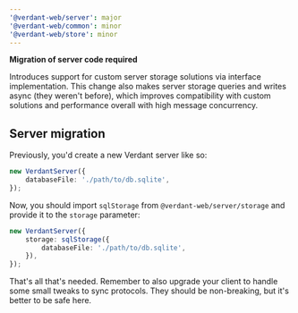 ```yaml
---
'@verdant-web/server': major
'@verdant-web/common': minor
'@verdant-web/store': minor
---
```


**Migration of server code required**

Introduces support for custom server storage solutions via interface implementation. This change also makes server storage queries and writes async (they weren't before), which improves compatibility with custom solutions and performance overall with high message concurrency.

## Server migration

Previously, you'd create a new Verdant server like so:

```ts
new VerdantServer({
	databaseFile: './path/to/db.sqlite',
});
```

Now, you should import `sqlStorage` from `@verdant-web/server/storage` and provide it to the `storage` parameter:

```ts
new VerdantServer({
	storage: sqlStorage({
		databaseFile: './path/to/db.sqlite',
	}),
});
```

That's all that's needed. Remember to also upgrade your client to handle some small tweaks to sync protocols. They should be non-breaking, but it's better to be safe here.
